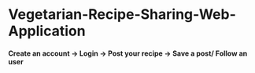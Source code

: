# Vegetarian-Recipe-Sharing-Web-Application
#### Create an account -> Login -> Post your recipe -> Save a post/ Follow an user
